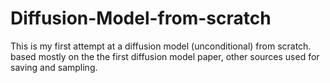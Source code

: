 # Diffusion-Model-from-scratch
This is my first attempt at a diffusion model (unconditional) from scratch. based mostly on the the first diffusion model paper, other sources used for saving and sampling.
